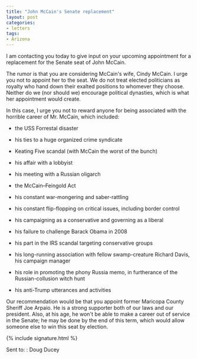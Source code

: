 ```yaml
---
title: "John McCain's Senate replacement"
layout: post
categories:
- letters
tags:
- Arizona
---
```


I am contacting you today to give input on your upcoming appointment for a replacement for the Senate seat of John McCain.

The rumor is that you are considering McCain's wife, Cindy McCain. I urge you not to appoint her to the seat. We do not treat elected politicians as royalty who hand down their exalted positions to whomever they choose. Neither do we (nor should we) encourage political dynasties, which is what her appointment would create.

In this case, I urge you not to reward anyone for being associated with the horrible career of Mr. McCain, which included:

- the USS Forrestal disaster

- his ties to a huge organized crime syndicate

- Keating Five scandal (with McCain the worst of the bunch)

- his affair with a lobbyist

- his meeting with a Russian oligarch

- the McCain–Feingold Act

- his constant war-mongering and saber-rattling

- his constant flip-flopping on critical issues, including border control

- his campaigning as a conservative and governing as a liberal

- his failure to challenge Barack Obama in 2008

- his part in the IRS scandal targeting conservative groups

- his long-running association with fellow swamp-creature Richard Davis, his campaign manager

- his role in promoting the phony Russia memo, in furtherance of the Russian-collusion witch hunt

- his anti-Trump utterances and activities

Our recommendation would be that you appoint former Maricopa County Sheriff Joe Arpaio. He is a strong supporter both of our laws and our president. Also, at his age, he won't be able to make a career out of service in the Senate; he may be done by the end of this term, which would allow someone else to win this seat by election.

{% include signature.html %}

Sent to:
: Doug Ducey
